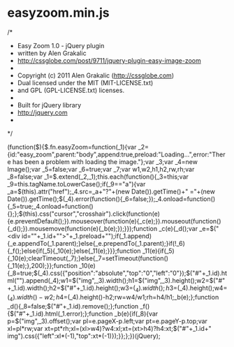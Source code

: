# easyzoom.min.js
/*
 * 	Easy Zoom 1.0 - jQuery plugin
 *	written by Alen Grakalic	
 *	http://cssglobe.com/post/9711/jquery-plugin-easy-image-zoom
 *
 *	Copyright (c) 2011 Alen Grakalic (http://cssglobe.com)
 *	Dual licensed under the MIT (MIT-LICENSE.txt)
 *	and GPL (GPL-LICENSE.txt) licenses.
 *
 *	Built for jQuery library
 *	http://jquery.com
 *
 */
  
(function($){$.fn.easyZoom=function(_1){var _2={id:"easy_zoom",parent:"body",append:true,preload:"Loading...",error:"There has been a problem with loading the image."};var _3;var _4=new Image();var _5=false;var _6=true;var _7;var w1,w2,h1,h2,rw,rh;var _8=false;var _1=$.extend(_2,_1);this.each(function(){_3=this;var _9=this.tagName.toLowerCase();if(_9=="a"){var _a=$(this).attr("href");_4.src=_a+"?"+(new Date()).getTime()+" ="+(new Date()).getTime();$(_4).error(function(){_6=false;});_4.onload=function(){_5=true;_4.onload=function(){};};$(this).css("cursor","crosshair").click(function(e){e.preventDefault();}).mouseover(function(e){_c(e);}).mouseout(function(){_d();}).mousemove(function(e){_b(e);});}});function _c(e){_d();var _e=$("<div id=\""+_1.id+"\">"+_1.preload+"</div>");if(_1.append){_e.appendTo(_1.parent);}else{_e.prependTo(_1.parent);}if(!_6){_f();}else{if(_5){_10(e);}else{_11(e);}}};function _11(e){if(_5){_10(e);clearTimeout(_7);}else{_7=setTimeout(function(){_11(e);},200);}};function _10(e){_8=true;$(_4).css({"position":"absolute","top":"0","left":"0"});$("#"+_1.id).html("").append(_4);w1=$("img",_3).width();h1=$("img",_3).height();w2=$("#"+_1.id).width();h2=$("#"+_1.id).height();w3=$(_4).width();h3=$(_4).height();w4=$(_4).width()-w2;h4=$(_4).height()-h2;rw=w4/w1;rh=h4/h1;_b(e);};function _d(){_8=false;$("#"+_1.id).remove();};function _f(){$("#"+_1.id).html(_1.error);};function _b(e){if(_8){var p=$("img",_3).offset();var pl=e.pageX-p.left;var pt=e.pageY-p.top;var xl=pl*rw;var xt=pt*rh;xl=(xl>w4)?w4:xl;xt=(xt>h4)?h4:xt;$("#"+_1.id+" img").css({"left":xl*(-1),"top":xt*(-1)});}};};})(jQuery);
